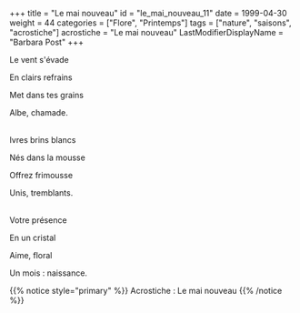 +++
title = "Le mai nouveau"
id = "le_mai_nouveau_11"
date = 1999-04-30
weight = 44
categories = ["Flore", "Printemps"]
tags = ["nature", "saisons", "acrostiche"]
acrostiche = "Le mai nouveau"
LastModifierDisplayName = "Barbara Post"
+++

Le vent s'évade

En clairs refrains

Met dans tes grains

Albe, chamade.

 \
Ivres brins blancs

Nés dans la mousse

Offrez frimousse

Unis, tremblants.

 \
Votre présence

En un cristal

Aime, floral

Un mois : naissance.

{{% notice style="primary" %}}
Acrostiche : Le mai nouveau
{{% /notice %}}
